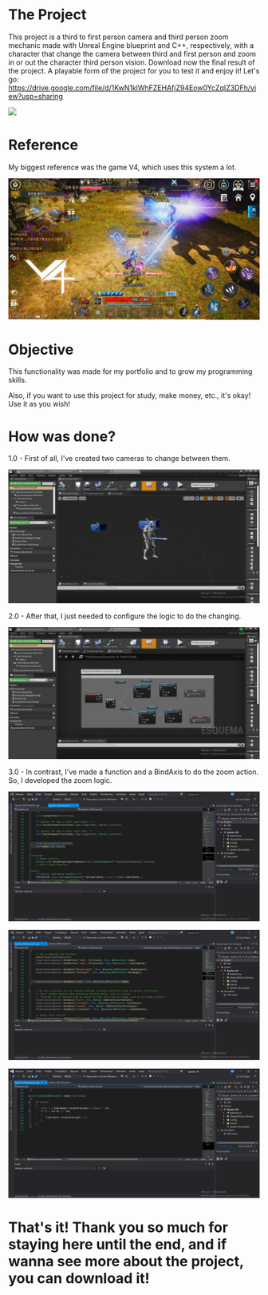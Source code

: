 # The Project

This project is a third to first person camera and third person zoom mechanic made with Unreal Engine blueprint and C++, respectively, with a character that change the camera between third and first person and zoom in or out the character third person vision.
Download now the final result of the project.
A playable form of the project for you to test it and enjoy it!
Let's go: https://drive.google.com/file/d/1KwN1klWhFZEHAfjZ94Eow0YcZqIZ3DFh/view?usp=sharing

![](https://github.com/KaykyDeSouzaDias/Third-to-First-Person-ThirdPersonZoom-Unreal-Blueprint-C-plus-plus/blob/main/Images%20and%20GIFs/GameplayGIF.gif)

# Reference

My biggest reference was the game V4, which uses this system a lot.

![](https://github.com/KaykyDeSouzaDias/Third-to-First-Person-ThirdPersonZoom-Unreal-Blueprint-C-plus-plus/blob/main/Images%20and%20GIFs/Example_Image.jpg)

# Objective
This functionality was made for my portfolio and to grow my programming skills.

Also, if you want to use this project for study, make money, etc., it's okay! Use it as you wish!

# How was done?

1.0 - First of all, I've created two cameras to change between them.

![](https://github.com/KaykyDeSouzaDias/Third-to-First-Person-ThirdPersonZoom-Unreal-Blueprint-C-plus-plus/blob/main/Images%20and%20GIFs/Image01.JPG)

2.0 - After that, I just needed to configure the logic to do the changing.

![](https://github.com/KaykyDeSouzaDias/Third-to-First-Person-ThirdPersonZoom-Unreal-Blueprint-C-plus-plus/blob/main/Images%20and%20GIFs/Image02.JPG)

3.0 - In contrast, I've made a function and a BindAxis to do the zoom action. So, I developed the zoom logic.

![](https://github.com/KaykyDeSouzaDias/Third-to-First-Person-ThirdPersonZoom-Unreal-Blueprint-C-plus-plus/blob/main/Images%20and%20GIFs/Image03.JPG)

![](https://github.com/KaykyDeSouzaDias/Third-to-First-Person-ThirdPersonZoom-Unreal-Blueprint-C-plus-plus/blob/main/Images%20and%20GIFs/Image04.JPG)

![](https://github.com/KaykyDeSouzaDias/Third-to-First-Person-ThirdPersonZoom-Unreal-Blueprint-C-plus-plus/blob/main/Images%20and%20GIFs/Image05.JPG)

# That's it! Thank you so much for staying here until the end, and if wanna see more about the project, you can download it!
